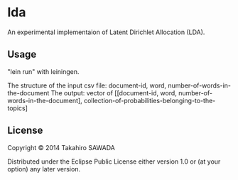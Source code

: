 # lda

An experimental implementaion of Latent Dirichlet Allocation (LDA).

## Usage

"lein run" with leiningen.

The structure of the input csv file: document-id, word, number-of-words-in-the-document
The output: vector of [[document-id, word, number-of-words-in-the-document], collection-of-probabilities-belonging-to-the-topics]

## License

Copyright © 2014 Takahiro SAWADA

Distributed under the Eclipse Public License either version 1.0 or (at
your option) any later version.
